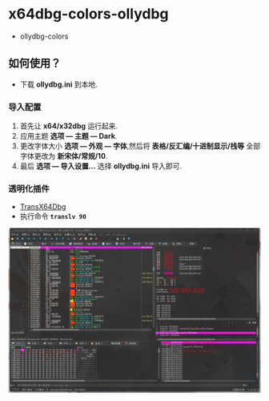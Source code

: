 # x64dbg-colors-ollydbg
- ollydbg-colors
## 如何使用？
  
- 下载 __ollydbg.ini__ 到本地.
  
### 导入配置
  
1. 首先让 __x64/x32dbg__ 运行起来.
2. 应用主题 __选项 — 主题 — Dark__.
3. 更改字体大小 __选项 — 外观 — 字体__,然后将 __表格/反汇编/十进制显示/栈等__ 全部字体更改为 __新宋体/常规/10__.
4. 最后 __选项 — 导入设置...__ 选择 __ollydbg.ini__ 导入即可.

### 透明化插件
  
- [TransX64Dbg](https://github-releases.githubusercontent.com/59736794/e9bab18e-2509-11e6-9df3-61fc1764571b?X-Amz-Algorithm=AWS4-HMAC-SHA256&X-Amz-Credential=AKIAIWNJYAX4CSVEH53A%2F20210908%2Fus-east-1%2Fs3%2Faws4_request&X-Amz-Date=20210908T084720Z&X-Amz-Expires=300&X-Amz-Signature=7f8347523398c9db05c1337ca9fa3158ca26ae3e8b6db9d14a54ef59aee2532c&X-Amz-SignedHeaders=host&actor_id=30585232&key_id=0&repo_id=59736794&response-content-disposition=attachment%3B%20filename%3DTransX64Dbg_v1.7z&response-content-type=application%2Foctet-stream)
- 执行命令 __``translv 90``__
  
![image](https://github.com/XLjiangA/x64dbg-colors-ollydbg/blob/main/20210907230112.png)
